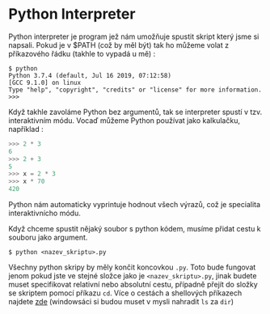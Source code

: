 # Python Interpreter

Python interpreter je program jež nám umožňuje spustit skript který jsme si napsali.
Pokud je v $PATH (což by měl být) tak ho můžeme volat z příkazového řádku (takhle to vypadá u mě) :
```shell
$ python
Python 3.7.4 (default, Jul 16 2019, 07:12:58) 
[GCC 9.1.0] on linux
Type "help", "copyright", "credits" or "license" for more information.
>>>
```
Když takhle zavoláme Python bez argumentů, tak se interpreter spustí v tzv. interaktivním módu.
Vocaď můžeme Python používat jako kalkulačku, například :
```python
>>> 2 * 3
6
>>> 2 + 3
5
>>> x = 2 * 3
>>> x * 70
420
```
Python nám automaticky vyprintuje hodnout všech výrazů, což je specialita interaktivnícho módu.

Když chceme spustit nějaký soubor s python kódem, musíme přidat cestu k souboru jako argument.
```shell
$ python <nazev_skriptu>.py
```
Všechny python skripy by měly končit koncovkou `.py`.
Toto bude fungovat jenom pokud jste ve stejné složce jako je `<nazev_skriptu>.py`, jinak budete muset specifikovat relativní nebo absolutní cestu, případně přejít do složky se skriptem pomocí příkazu `cd`. Více o cestách a shellových příkazech najdete [zde](https://ryanstutorials.net/linuxtutorial/navigation.php) (windowsáci si budou muset v mysli nahradit `ls` za `dir`)
